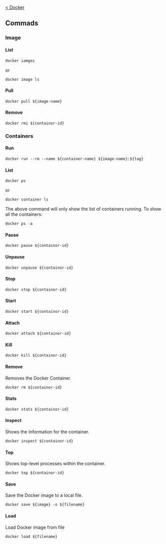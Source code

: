 [< Docker](README.md)

## Commads

### Image

#### List
```she
docker iamges
```
or
```she
docker image ls
```

#### Pull
```shell
docker pull ${image-name}
```

#### Remove
```shell
docker rmi ${containor-id}
```



### Containers

#### Run

```shell
docker run --rm --name ${container-name} ${image-name}:${tag}
```

#### List

```shel
docker ps
```

or

```shell
docker container ls
```

The above command will only show the list of containers running. To show all the containers: 

```shell
docker ps -a
```

#### Pause

```shell
docker pause ${containor-id}
```

#### Unpause

```shell
docker unpause ${containor-id}
```

#### Stop

```shell
docker stop ${containor-id}
```

#### Start

```shell
docker start ${containor-id}
```

#### Attach
```shell
docker attach ${containor-id}
```

#### Kill

```shell
docker kill ${containor-id}
```

#### Remove
Removes the Docker Container.
```shell
docker rm ${containor-id}
```

#### Stats
```shell
docker stats ${containor-id}
```

#### Inspect
Shows the Information for the container.
```shell
docker inspect ${containor-id}
```

#### Top
Shows top-level processes within the container.
````shell
docker top ${containor-id}
````

#### Save
Save the Docker image to a local file.
```shell
docker save ${image} -o ${filename}
```

#### Load
Load Docker image from file
```shell
docker load ${filename}
```
